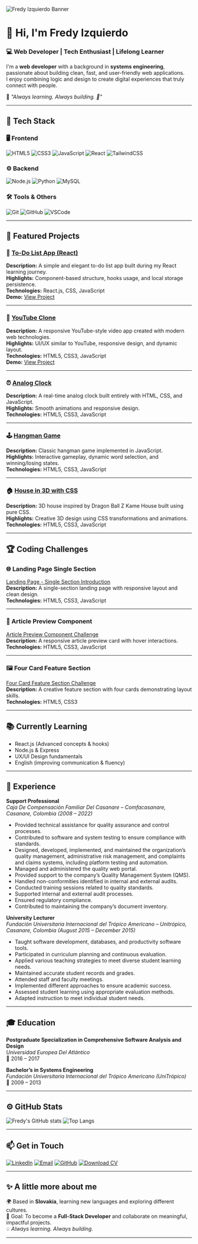 <!-- 👋 Banner (optional) -->
![Fredy Izquierdo Banner](https://github.com/faidrn/faidrn/blob/main/assets/banner.png)

# 👋 Hi, I'm Fredy Izquierdo  
### 💻 Web Developer | Tech Enthusiast | Lifelong Learner  

I'm a **web developer** with a background in **systems engineering**, passionate about building clean, fast, and user-friendly web applications.  
I enjoy combining logic and design to create digital experiences that truly connect with people.

💬 *"Always learning. Always building. 🚀"*

---

## 🧰 Tech Stack

### 🖥️ Frontend
![HTML5](https://img.shields.io/badge/HTML5-E34F26?style=for-the-badge&logo=html5&logoColor=white)
![CSS3](https://img.shields.io/badge/CSS3-1572B6?style=for-the-badge&logo=css3&logoColor=white)
![JavaScript](https://img.shields.io/badge/JavaScript-F7DF1E?style=for-the-badge&logo=javascript&logoColor=black)
![React](https://img.shields.io/badge/React-20232A?style=for-the-badge&logo=react&logoColor=61DAFB)
![TailwindCSS](https://img.shields.io/badge/TailwindCSS-38B2AC?style=for-the-badge&logo=tailwindcss&logoColor=white)

### ⚙️ Backend
![Node.js](https://img.shields.io/badge/Node.js-43853D?style=for-the-badge&logo=node.js&logoColor=white)
![Python](https://img.shields.io/badge/Python-3776AB?style=for-the-badge&logo=python&logoColor=white)
![MySQL](https://img.shields.io/badge/MySQL-4479A1?style=for-the-badge&logo=mysql&logoColor=white)

### 🛠️ Tools & Others
![Git](https://img.shields.io/badge/Git-F05032?style=for-the-badge&logo=git&logoColor=white)
![GitHub](https://img.shields.io/badge/GitHub-181717?style=for-the-badge&logo=github&logoColor=white)
![VSCode](https://img.shields.io/badge/VSCode-0078D4?style=for-the-badge&logo=visual-studio-code&logoColor=white)



---

## 🚀 Featured Projects

### 📝 [To-Do List App (React)](https://github.com/faidrn/curso-react-intro)
**Description:** A simple and elegant to-do list app built during my React learning journey.  
**Highlights:** Component-based structure, hooks usage, and local storage persistence.  
**Technologies:** React.js, CSS, JavaScript  
**Demo:** [View Project](https://github.com/faidrn/curso-react-intro)

---

### 🎥 [YouTube Clone](https://github.com/faidrn/youtube-clone)
**Description:** A responsive YouTube-style video app created with modern web technologies.  
**Highlights:** UI/UX similar to YouTube, responsive design, and dynamic layout.  
**Technologies:** HTML5, CSS3, JavaScript  
**Demo:** [View Project](https://github.com/faidrn/youtube-clone)

---

### ⏰ [Analog Clock](https://github.com/faidrn/analog-clock)
**Description:** A real-time analog clock built entirely with HTML, CSS, and JavaScript.  
**Highlights:** Smooth animations and responsive design.  
**Technologies:** HTML5, CSS3, JavaScript  

---

### 🕹️ [Hangman Game](https://github.com/faidrn/hangman-game)
**Description:** Classic hangman game implemented in JavaScript.  
**Highlights:** Interactive gameplay, dynamic word selection, and winning/losing states.  
**Technologies:** HTML5, CSS3, JavaScript  

---

### 🏠 [House in 3D with CSS](https://github.com/faidrn/hello-world/tree/main/kame-house)
**Description:** 3D house inspired by Dragon Ball Z Kame House built using pure CSS.  
**Highlights:** Creative 3D design using CSS transformations and animations.  
**Technologies:** HTML5, CSS3, JavaScript  

---

## 🏆 Coding Challenges

### 🌐 Landing Page Single Section
[Landing Page - Single Section Introduction](https://github.com/faidrn/landing-page-con-unica-seccion-de-introduccin)  
**Description:** A single-section landing page with responsive layout and clean design.  
**Technologies:** HTML5, CSS3, JavaScript  

---

### 📰 Article Preview Component
[Article Preview Component Challenge](https://github.com/faidrn/challenge-article-preview-component)  
**Description:** A responsive article preview card with hover interactions.  
**Technologies:** HTML5, CSS3, JavaScript  

---

### 🖼️ Four Card Feature Section
[Four Card Feature Section Challenge](https://github.com/faidrn/challenge-four-card-feature-section)  
**Description:** A creative feature section with four cards demonstrating layout skills.  
**Technologies:** HTML5, CSS3  


---

## 📚 Currently Learning

- React.js (Advanced concepts & hooks)  
- Node.js & Express  
- UX/UI Design fundamentals  
- English (improving communication & fluency)  

---

## 💼 Experience

**Support Professional**  
*Caja De Compensación Familiar Del Casanare – Comfacasanare, Casanare, Colombia (2008 – 2022)*  
- Provided technical assistance for quality assurance and control processes.
- Contributed to software and system testing to ensure compliance with standards.
- Designed, developed, implemented, and maintained the organization’s quality management, administrative risk management, and complaints and claims systems, including platform testing and automation.
- Managed and administered the quality web portal.
- Provided support to the company’s Quality Management System (QMS).
- Handled non-conformities identified in internal and external audits.
- Conducted training sessions related to quality standards.
- Supported internal and external audit processes.
- Ensured regulatory compliance.
- Contributed to maintaining the company’s document inventory.

**University Lecturer**  
*Fundación Universitaria Internacional del Trópico Americano – Unitrópico, Casanare, Colombia 
(August 2015 – December 2015)*
- Taught software development, databases, and productivity software tools.
- Participated in curriculum planning and continuous evaluation.
- Applied various teaching strategies to meet diverse student learning needs.
- Maintained accurate student records and grades.
- Attended staff and faculty meetings.
- Implemented different approaches to ensure academic success.
- Assessed student learning using appropriate evaluation methods.
- Adapted instruction to meet individual student needs.

---

## 🎓 Education

**Postgraduate Specialization in Comprehensive Software Analysis and Design**  
*Universidad Europea Del Atlántico*  
📅 2016 – 2017  

**Bachelor’s in Systems Engineering**  
*Fundación Universitaria Internacional del Trópico Americano (UniTrópico)*  
📅 2009 – 2013  

---

## ⚙️ GitHub Stats

![Fredy's GitHub stats](https://github-readme-stats.vercel.app/api?username=faidrn&show_icons=true&theme=tokyonight)
![Top Langs](https://github-readme-stats.vercel.app/api/top-langs/?username=faidrn&layout=compact&theme=tokyonight)

---

## 📫 Get in Touch

[![LinkedIn](https://img.shields.io/badge/LinkedIn-0A66C2?style=for-the-badge&logo=linkedin&logoColor=white)](https://www.linkedin.com/in/fredy-izquierdo-897740344)
[![Email](https://img.shields.io/badge/Email-Contact%20Me-red?style=for-the-badge&logo=gmail&logoColor=white)](mailto:fredy_izquierdo@hotmail.es)
[![GitHub](https://img.shields.io/badge/GitHub-171515?style=for-the-badge&logo=github&logoColor=white)](https://github.com/faidrn)
[![Download CV](https://img.shields.io/badge/Download_CV-PDF-blue?style=for-the-badge&logo=adobeacrobatreader&logoColor=white)](https://drive.google.com/file/d/13eg1_ZHyk50UNBbPsftdnQABrBi2GeO-/view?usp=sharing)

---

## ✨ A little more about me

🌍 Based in **Slovakia**, learning new languages and exploring different cultures.  
🎯 Goal: To become a **Full-Stack Developer** and collaborate on meaningful, impactful projects.  
💡 *Always learning. Always building.*

---
